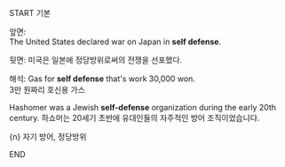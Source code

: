 START
기본

앞면:  
The United States declared war on Japan in **self defense**. 

뒷면:
미국은 일본에 정당방위로써의 전쟁을 선포했다.

해석:
Gas for **self defense** that's work 30,000 won.  
3만 원짜리 호신용 가스

Hashomer was a Jewish **self-defense** organization during the early 20th century. 
하쇼머는 20세기 초반에 유대인들의 자주적인 방어 조직이었습니다.

{n} 자기 방어, 정당방위
<!--ID: 1742964341456-->
END